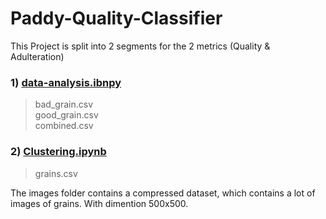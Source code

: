 # Paddy-Quality-Classifier

This Project is split into 2 segments for the 2 metrics (Quality & Adulteration)

### 1) [data-analysis.ibnpy](https://github.com/XXDIL/Paddy-Quality-Classifier/blob/master/data_analysis.ipynb)
> bad_grain.csv <br/> good_grain.csv <br/> combined.csv

### 2) [Clustering.ipynb](https://github.com/XXDIL/Paddy-Quality-Classifier/blob/master/Clustering.ipynb)
> grains.csv

The images folder contains a compressed dataset, which contains a lot of images of grains. With dimention 500x500.
